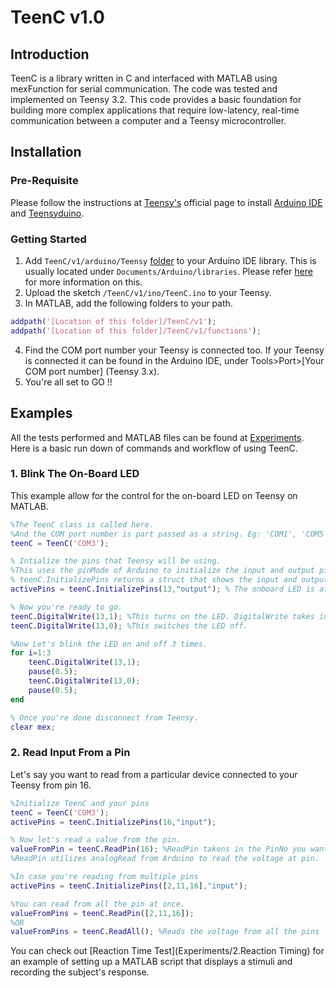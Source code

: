 # TeenC  v1.0
## Introduction
TeenC is a library written in C and interfaced with MATLAB using mexFunction for serial communication. The code was tested and implemented on Teensy 3.2. This code provides a basic foundation for building more complex applications that require low-latency, real-time communication between a computer and a Teensy microcontroller.

## Installation
### Pre-Requisite
Please follow the instructions at [Teensy's](https://www.pjrc.com/teensy/tutorial.html) official page to install [Arduino IDE](https://www.arduino.cc/en/software) and [Teensyduino](https://www.pjrc.com/teensy/td_download.html). 

### Getting Started
1. Add ```TeenC/v1/arduino/Teensy``` [folder](TeenC/v1/arduino/) to your Arduino IDE library. This is usually located under ```Documents/Arduino/libraries```. Please refer [here](https://support.arduino.cc/hc/en-us/articles/5145457742236-Add-libraries-to-Arduino-IDE) for more information on this.
2. Upload the sketch ```/TeenC/v1/ino/TeenC.ino``` to your Teensy.
3. In MATLAB, add the following folders to your path.
```MATLAB
addpath('[Location of this folder]/TeenC/v1');
addpath('[Location of this folder]/TeenC/v1/functions');
```
4. Find the COM port number your Teensy is connected too. If your Teensy is connected it can be found in the Arduino IDE, under Tools>Port>[Your COM port number] (Teensy 3.x).
5. You're all set to GO !!

## Examples
All the tests performed and MATLAB files can be found at [Experiments](Experiments/).
Here is a basic run down of commands and workflow of using TeenC.

### 1. Blink The On-Board LED
This example allow for the control for the on-board LED on Teensy on MATLAB.
```MATLAB
%The TeenC class is called here. 
%And the COM port number is part passed as a string. Eg: 'COM1', 'COM5', etc.. 
teenC = TeenC('COM3'); 

% Intialize the pins that Teensy will be using. 
%This uses the pinMode of Arduino to initialize the input and output pins
% teenC.InitializePins returns a struct that shows the input and output pins you've set.
activePins = teenC.InitializePins(13,"output"); % The onboard LED is at pin 13 in Teensy 3.2

% Now you're ready to go.
teenC.DigitalWrite(13,1); %This turns on the LED. DigitalWrite takes in (pinNo, pinValue).
teenC.DigitalWrite(13,0); %This switches the LED off.

%Now Let's blink the LED on and off 3 times.
for i=1:3
	teenC.DigitalWrite(13,1);
	pause(0.5);
	teenC.DigitalWrite(13,0);
	pause(0.5);
end

% Once you're done disconnect from Teensy.
clear mex;
``` 
### 2. Read Input From a Pin
Let's say you want to read from a particular device connected to your Teensy from pin 16.
```MATLAB
%Initialize TeenC and your pins
teenC = TeenC('COM3');
activePins = teenC.InitializePins(16,"input");

% Now let's read a value from the pin. 
valueFromPin = teenC.ReadPin(16); %ReadPin takens in the PinNo you want to read from.
%ReadPin utilizes analogRead from Arduino to read the voltage at pin.

%In case you're reading from multiple pins
activePins = teenC.InitializePins([2,11,16],"input");

%You can read from all the pin at once.
valueFromPins = teenC.ReadPin([2,11,16]);
%OR
valueFromPins = teenC.ReadAll(); %Reads the voltage from all the pins
``` 
You can check out [Reaction Time Test](Experiments/2.Reaction Timing) for an example of setting up a MATLAB script that displays a stimuli and recording the subject's response.
